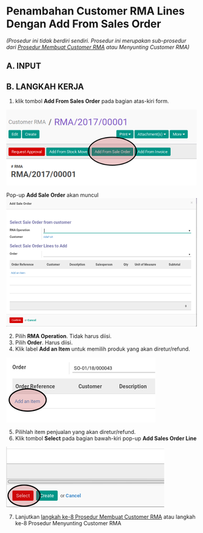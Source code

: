 # Penambahan Customer RMA Lines Dengan Add From Sales Order

*(Prosedur ini tidak berdiri sendiri. Prosedur ini merupakan sub-prosedur dari [Prosedur Membuat Customer RMA](./membuat.md) atau Menyunting Customer RMA)*

## A. INPUT

## B. LANGKAH KERJA

1. klik tombol **Add From Sales Order** pada bagian atas-kiri form.

![](../../img/customer-rma/tombol-add-from-sale.png)

Pop-up **Add Sale Order** akan muncul
![](../../img/customer-rma/pop-up-add-sale-order.png)

2. Pilih **RMA Operation**. Tidak harus diisi.
3. Pilih **Order**. Harus diisi.
4. Klik label **Add an Item** untuk memilih produk yang akan diretur/refund.

![](../../img/customer-rma/tombol-add-so-line.png)

5. Pilihlah item penjualan yang akan diretur/refund.
6. Klik tombol **Select** pada bagian bawah-kiri pop-up **Add Sales Order Line**

![](../../img/customer-rma/tombol-select-so-line.png)

7. Lanjutkan [langkah ke-8 Prosedur Membuat Customer RMA](./membuat.md#l8) atau langkah ke-8 Prosedur Menyunting Customer RMA
